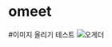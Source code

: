 # omeet

#이미지 올리기 테스트
![오게더](https://github.com/teemomeet/omeet/assets/141016002/fa01b03f-ddf5-4c1f-8f67-6b14b1505fdf)
